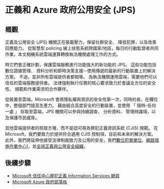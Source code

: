 <properties
    pageTitle="Azure 政府文件 |Microsoft Azure"
    description="此提供功能及指引的比較開發 Azure 政府版的應用程式"
    services="Azure-Government"
    cloud="gov"
    documentationCenter=""
    authors="ryansoc"
    manager="zakramer"
    editor=""/>

<tags
    ms.service="multiple"
    ms.devlang="na"
    ms.topic="article"
    ms.tgt_pltfrm="na"
    ms.workload="azure-government"
    ms.date="10/17/2016"
    ms.author="ryansoc"/>


#  <a name="justice-and-public-safety-jps-in-azure-government"></a>正義和 Azure 政府公用安全 (JPS)

## <a name="overview"></a>概觀

正義及公用安全 (JPS) 機關正在裝載壓力，保留社群安全、 降低犯罪，以及改善回應能力。 從智慧型 policing 線上狀態系統跨國家/地區，每日的行動監督者共同作業，本文相機系統雲端運算轉換執法機關處理工作的方式。

時它們會正確計劃，保護雲端服務進行功能強大的新功能的 JPS。 這些功能包括數位證據管理、 資料分析和即時決策支援--使用傳遞的最新的行動裝置上的解決方案。 不過，並非所有雲端提供者都相等。 為執法機關運用雲端，需要他們可以信任的雲端服務提供者。 法律強制執行任務的核心要求致力於會議全方位的安全性、 規範和作業需求的合作夥伴。

從裝置至雲端，Microsoft 會將隱私權與資訊的安全性第一次，同時的長，在欄位中，整個部門提高生產力。 藉由組合高度安全的行動裝置，並使用 「 隨時-任何一處 」 存取至雲端，JPS 機關可以參與持續調查、 分析資料、 管理辨識項，以及保護市民威脅。

其他雲端提供者的核取方塊，而不是認可視為罪犯正義資訊系統 (CJIS) 規範。 在 Microsoft，我們要致力於提供符合適用 CJIS 控制項，目前和未來的解決方案。 此外，我們將延伸他接受法律制裁致力及公用的安全，我們<a href="http://news.microsoft.com/presskits/dcu/#sm.0000eqdq0pxj4ex3u272bevclb0uc#KwSv0iLdMkJerFly.97">數位犯罪單位</a>、<a href="https://channel9.msdn.com/Blogs/Taste-of-Premier/Satya-Nadella-on-Cybersecurity">網路措施作業中心</a>]，並<a href="https://enterprise.microsoft.com/en-us/industries/government/public-safety/">全球正義與公用安全組織</a>。

## <a name="next-steps"></a>後續步驟

- <a href="https://www.microsoft.com/en-us/TrustCenter/Compliance/CJIS">Microsoft 信任中心罪犯正義 Information Services 網頁</a>
- <a href="https://blogs.msdn.microsoft.com/azuregov/">Microsoft Azure 政府部落格</a>
